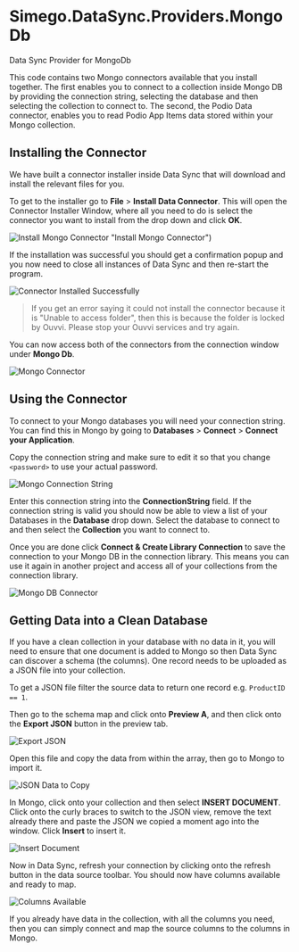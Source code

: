 # Simego.DataSync.Providers.MongoDb
Data Sync Provider for MongoDb

This code contains two Mongo connectors available that you install together.
The first enables you to connect to a collection inside Mongo DB by providing the connection string, selecting the database and then selecting the collection to connect to.
The second, the Podio Data connector, enables you to read Podio App Items data stored within your Mongo collection.  

## Installing the Connector 
We have built a connector installer inside Data Sync that will download and install the relevant files for you.

To get to the installer go to **File** > **Install Data Connector**.
This will open the Connector Installer Window, where all you need to do is select the connector you want to install from the drop down and click **OK**.


![Install Mongo Connector](https://user-images.githubusercontent.com/63856275/226577593-9e98149f-4fac-4fdd-8d48-deb30a88338b.png) "Install Mongo Connector")


If the installation was successful you should get a confirmation popup and you now need to close all instances of Data Sync and then re-start the program. 

![Connector Installed Successfully](https://user-images.githubusercontent.com/63856275/226577891-fe8b9d1e-0275-46a9-b235-68210e17ac10.png "Connector Installed Successfully")

> If you get an error saying it could not install the connector because it is "Unable to access folder", then this is because the folder is locked by Ouvvi. 
> Please stop your Ouvvi services and try again.

You can now access both of the connectors from the connection window under **Mongo Db**.

![Mongo Connector](https://user-images.githubusercontent.com/63856275/226578349-634a61d7-cfc2-4b7a-8ae3-adc4dff2ebb2.png "Mongo Connector")

## Using the Connector

To connect to your Mongo databases you will need your connection string. You can find this in Mongo by going to **Databases** > **Connect** > **Connect your Application**.

Copy the connection string and make sure to edit it so that you change ```<password>``` to use your actual password.

![Mongo Connection String](https://user-images.githubusercontent.com/63856275/226576196-357d873c-dd06-43e3-a7a3-2946682be8d6.png "Mongo Connection String")

Enter this connection string into the **ConnectionString** field. If the connection string is valid you should now be able to view a list of your Databases in the  **Database** drop down.
Select the database to connect to and then select the **Collection** you want to connect to.

Once you are done click **Connect & Create Library Connection** to save the connection to your Mongo DB in the connection library. This means you can use it again in another project and access all of your collections from the connection library.

![Mongo DB Connector](https://user-images.githubusercontent.com/63856275/226681169-e971b1a8-d25e-4284-8940-8be80dc19bd9.png "Mongo DB Connector")

## Getting Data into a Clean Database
If you have a clean collection in your database with no data in it, you will need to ensure that one document is added to Mongo so then Data Sync can discover a schema (the columns).
One record needs to be uploaded as a JSON file into your collection.

To get a JSON file filter the source data to return one record e.g. ```ProductID == 1```.

Then go to the schema map and click onto **Preview A**, and then click onto the **Export JSON** button in the preview tab.

![Export JSON](https://user-images.githubusercontent.com/63856275/226681953-e56945e3-7934-428b-9681-397ecd650f57.png "Export JSON")

Open this file and copy the data from within the array, then go to Mongo to import it.

![JSON Data to Copy](https://user-images.githubusercontent.com/63856275/226576480-4d6bed98-92db-46eb-9d64-2ba8a08aa83a.png "JSON Data to Copy")

In Mongo, click onto your collection and then select **INSERT DOCUMENT**. 
Click onto the curly braces to switch to the JSON view, remove the text already there and paste the JSON we copied a moment ago into the window. Click **Insert** to insert it.

![Insert Document](https://user-images.githubusercontent.com/63856275/226576601-901417e3-9644-4990-8d5d-a74f61eb2d16.png "Insert Document")

Now in Data Sync, refresh your connection by clicking onto the refresh button in the data source toolbar. You should now have columns available and ready to map.

![Columns Available](https://user-images.githubusercontent.com/63856275/226682786-8f404bb1-bed1-4ad0-b784-fe93298bd2fb.png "Columns Available")

If you already have data in the collection, with all the columns you need, then you can simply connect and map the source columns to the columns in Mongo.
